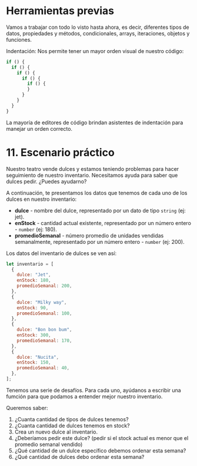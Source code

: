 # Herramientas previas

Vamos a trabajar con todo lo visto hasta ahora, es decir, diferentes tipos de datos, propiedades y métodos, condicionales, arrays, iteraciones, objetos y funciones.

Indentación:
Nos permite tener un mayor orden visual de nuestro código:

```javascript
if () {
  if () {
    if () {
      if () {
        if () {
        }
      }
    }
  }
}
```
La mayoría de editores de código brindan asistentes de indentación para manejar un orden correcto.

# 11. Escenario práctico

Nuestro teatro vende dulces y estamos teniendo problemas para hacer seguimiento de nuestro inventario. Necesitamos ayuda para saber que dulces pedir. ¿Puedes ayudarno?

A continuación, te presentamos los datos que tenemos de cada uno de los dulces en nuestro inventario:

- **dulce** - nombre del dulce, representado por un dato de tipo `string` (ej: jet).
- **enStock** - cantidad actual existente, representado por un número entero - `number` (ej: 180).
- **promedioSemanal** - número promedio de unidades vendidas semanalmente, representado por un número entero - `number` (ej: 200).

Los datos del inventario de dulces se ven así:

```javascript
let inventario = [
  {
    dulce: "Jet",
    enStock: 180,
    promedioSemanal: 200,
  },
  {
    dulce: "Milky way",
    enStock: 90,
    promedioSemanal: 100,
  },
  {
    dulce: "Bon bon bum",
    enStock: 300,
    promedioSemanal: 170,
  },
  {
    dulce: "Nucita",
    enStock: 150,
    promedioSemanal: 40,
  },
];
```
Tenemos una serie de desafíos. Para cada uno, ayúdanos a escribir una fumción para que podamos a entender mejor nuestro inventario.

Queremos saber:

1. ¿Cuanta cantidad de tipos de dulces tenemos?
2. ¿Cuanta cantidad de dulces tenemos en stock?
3. Crea un nuevo dulce al inventario.
4. ¿Deberíamos pedir este dulce? (pedir si el stock actual es menor que el promedio semanal vendido)
5. ¿Qué cantidad de un dulce específico debemos ordenar esta semana?
6. ¿Qué cantidad de dulces debo ordenar esta semana?